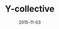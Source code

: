 ---
layout: site
title: "Y-collective"
date: 2015-11-03
categories: [community]
version: 1.4.3
major: 1
minor: 4
patch: 3
slug: y-collective
link: http://y-collective.com/#/
permalink: /sites/:slug
---
